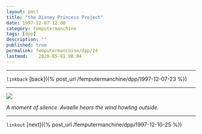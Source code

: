 ```yaml
---
layout: post
title: "the Disney Princess Project"
date: 1997-12-07 12:00
category: femputermanchine
tags: [dpp]
description: ""
published: true
permalink: femputermanchine/dpp/24
lastmod:	2020-05-01 08:04
---
```


*****
`linkback`
[back]({% post_url /femputermanchine/dpp/1997-12-07-23 %})
*****


<img src="{{ site.url }}/assets/img/dpp-24.jpg" maxwidth="1000" />

<i>A moment of silence. Avaelle hears the wind howling outside.</i>

*****

`linkout`
[next]({% post_url /femputermanchine/dpp/1997-12-10-25 %})


